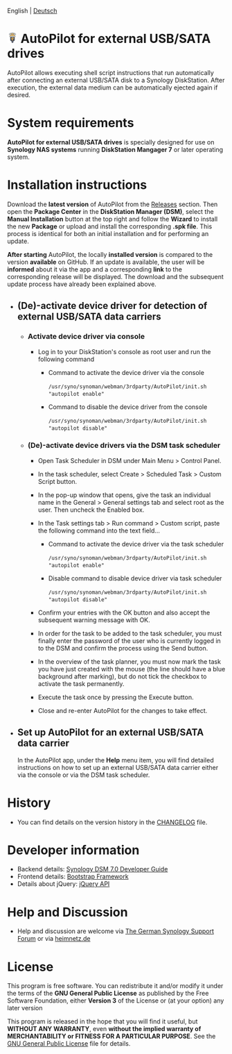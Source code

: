 English | [Deutsch](README.md)

# ![Package icon](/ui/images/icon_24.png) AutoPilot for external USB/SATA drives
AutoPilot allows executing shell script instructions that run automatically after connecting an external USB/SATA disk to a Synology DiskStation. After execution, the external data medium can be automatically ejected again if desired.

# System requirements
**AutoPilot for external USB/SATA drives** is specially designed for use on **Synology NAS systems** running **DiskStation Mangager 7** or later operating system.

# Installation instructions
Download the **latest version** of AutoPilot from the [Releases](https://github.com/toafez/AutoPilot/releases) section. Then open the **Package Center** in the **DiskStation Manager (DSM)**, select the **Manual Installation** button at the top right and follow the **Wizard** to install the new **Package** or upload and install the corresponding **.spk file**. This process is identical for both an initial installation and for performing an update.

**After starting** AutoPilot, the locally **installed version** is compared to the version **available** on GitHub. If an update is available, the user will be **informed** about it via the app and a corresponding **link** to the corresponding release will be displayed. The download and the subsequent update process have already been explained above.

- ## (De)-activate device driver for detection of external USB/SATA data carriers
     - ### Activate device driver via console
         - Log in to your DiskStation's console as root user and run the following command

             - Command to activate the device driver via the console

                 `/usr/syno/synoman/webman/3rdparty/AutoPilot/init.sh "autopilot enable"`

             - Command to disable the device driver from the console

                 `/usr/syno/synoman/webman/3rdparty/AutoPilot/init.sh "autopilot disable"`

     - ### (De)-activate device drivers via the DSM task scheduler
         - Open Task Scheduler in DSM under Main Menu > Control Panel.
         - In the task scheduler, select Create > Scheduled Task > Custom Script button.
         - In the pop-up window that opens, give the task an individual name in the General > General settings tab and select root as the user. Then uncheck the Enabled box.
         - In the Task settings tab > Run command > Custom script, paste the following command into the text field...

             - Command to activate the device driver via the task scheduler

                 `/usr/syno/synoman/webman/3rdparty/AutoPilot/init.sh "autopilot enable"`

             - Disable command to disable device driver via task scheduler

                 `/usr/syno/synoman/webman/3rdparty/AutoPilot/init.sh "autopilot disable"`

         - Confirm your entries with the OK button and also accept the subsequent warning message with OK.
         - In order for the task to be added to the task scheduler, you must finally enter the password of the user who is currently logged in to the DSM and confirm the process using the Send button.
         - In the overview of the task planner, you must now mark the task you have just created with the mouse (the line should have a blue background after marking), but do not tick the checkbox to activate the task permanently.
         - Execute the task once by pressing the Execute button.
         - Close and re-enter AutoPilot for the changes to take effect.

- ## Set up AutoPilot for an external USB/SATA data carrier
  In the AutoPilot app, under the **Help** menu item, you will find detailed instructions on how to set up an external USB/SATA data carrier either via the console or via the DSM task scheduler.

# History
- You can find details on the version history in the [CHANGELOG](CHANGELOG) file.

# Developer information
- Backend details: [Synology DSM 7.0 Developer Guide](https://help.synology.com/developer-guide/)
- Frontend details: [Bootstrap Framework](https://getbootstrap.com/)
- Details about jQuery: [jQuery API](https://api.jquery.com/)

# Help and Discussion
- Help and discussion are welcome via [The German Synology Support Forum](https://www.synology-forum.de) or via [heimnetz.de](https://forum.heimnetz.de)

# License
This program is free software. You can redistribute it and/or modify it under the terms of the **GNU General Public License** as published by the Free Software Foundation, either **Version 3** of the License or (at your option) any later version

This program is released in the hope that you will find it useful, but **WITHOUT ANY WARRANTY**, even **without the implied warranty of MERCHANTABILITY or FITNESS FOR A PARTICULAR PURPOSE**. See the [GNU General Public License](LICENSE) file for details.
